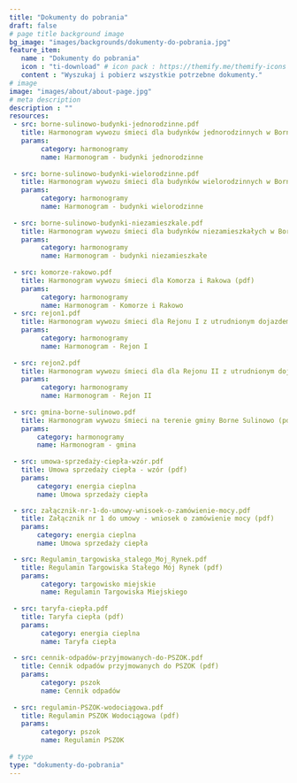 ```yaml
---
title: "Dokumenty do pobrania"
draft: false
# page title background image
bg_image: "images/backgrounds/dokumenty-do-pobrania.jpg"
feature_item:
   name : "Dokumenty do pobrania"
   icon : "ti-download" # icon pack : https://themify.me/themify-icons
   content : "Wyszukaj i pobierz wszystkie potrzebne dokumenty."
# image
image: "images/about/about-page.jpg"
# meta description
description : ""
resources:
 - src: borne-sulinowo-budynki-jednorodzinne.pdf
   title: Harmonogram wywozu śmieci dla budynków jednorodzinnych w Bornem Sulinowie (pdf)
   params:
        category: harmonogramy
        name: Harmonogram - budynki jednorodzinne
        
 - src: borne-sulinowo-budynki-wielorodzinne.pdf
   title: Harmonogram wywozu śmieci dla budynków wielorodzinnych w Bornem Sulinowie (pdf)
   params:
        category: harmonogramy
        name: Harmonogram - budynki wielorodzinne
        
 - src: borne-sulinowo-budynki-niezamieszkale.pdf
   title: Harmonogram wywozu śmieci dla budynków niezamieszkałych w Bornem Sulinowie (pdf)
   params:
        category: harmonogramy
        name: Harmonogram - budynki niezamieszkałe
        
 - src: komorze-rakowo.pdf
   title: Harmonogram wywozu śmieci dla Komorza i Rakowa (pdf)
   params:
        category: harmonogramy
        name: Harmonogram - Komorze i Rakowo
 - src: rejon1.pdf
   title: Harmonogram wywozu śmieci dla Rejonu I z utrudnionym dojazdem (pdf)
   params:
        category: harmonogramy
        name: Harmonogram - Rejon I
        
 - src: rejon2.pdf
   title: Harmonogram wywozu śmieci dla dla Rejonu II z utrudnionym dojazdem (pdf)
   params:
        category: harmonogramy
        name: Harmonogram - Rejon II
        
 - src: gmina-borne-sulinowo.pdf
   title: Harmonogram wywozu śmieci na terenie gminy Borne Sulinowo (pdf)
   params:
       category: harmonogramy
       name: Harmonogram - gmina
       
 - src: umowa-sprzedaży-ciepła-wzór.pdf
   title: Umowa sprzedaży ciepła - wzór (pdf)
   params:
       category: energia cieplna
       name: Umowa sprzedaży ciepła

 - src: załącznik-nr-1-do-umowy-wnisoek-o-zamówienie-mocy.pdf
   title: Załącznik nr 1 do umowy - wniosek o zamówienie mocy (pdf)
   params:
       category: energia cieplna
       name: Umowa sprzedaży ciepła

 - src: Regulamin_targowiska_stalego_Moj_Rynek.pdf
   title: Regulamin Targowiska Stałego Mój Rynek (pdf)
   params:
        category: targowisko miejskie
        name: Regulamin Targowiska Miejskiego
   
 - src: taryfa-ciepła.pdf
   title: Taryfa ciepła (pdf)
   params:
        category: energia cieplna
        name: Taryfa ciepła
   
 - src: cennik-odpadów-przyjmowanych-do-PSZOK.pdf
   title: Cennik odpadów przyjmowanych do PSZOK (pdf)
   params:
        category: pszok
        name: Cennik odpadów
   
 - src: regulamin-PSZOK-wodociągowa.pdf
   title: Regulamin PSZOK Wodociągowa (pdf)
   params:
        category: pszok
        name: Regulamin PSZOK
   
# type
type: "dokumenty-do-pobrania"
---
```

